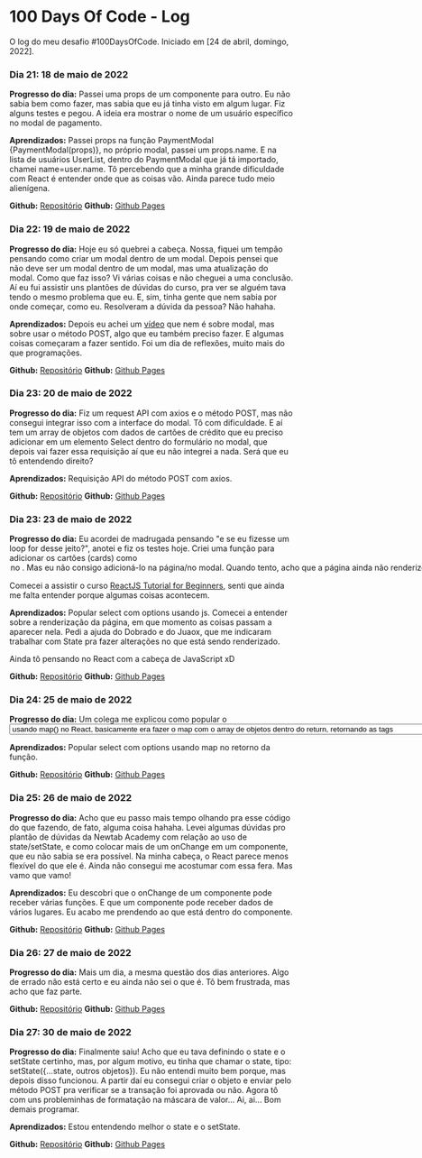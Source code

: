 # 100 Days Of Code - Log

O log do meu desafio #100DaysOfCode. Iniciado em [24 de abril, domingo, 2022].

### Dia 21: 18 de maio de 2022

**Progresso do dia:** Passei uma props de um componente para outro. Eu não sabia bem como fazer, mas sabia que eu já tinha visto em algum lugar. Fiz alguns testes e pegou. A ideia era mostrar o nome de um usuário específico no modal de pagamento.

**Aprendizados:** Passei props na função PaymentModal {PaymentModal(props)}, no próprio modal, passei um props.name. E na lista de usuários UserList, dentro do PaymentModal que já tá importado, chamei name=user.name. Tô percebendo que a minha grande dificuldade com React é entender onde que as coisas vão. Ainda parece tudo meio alienígena.

**Github:** [Repositório](https://github.com/sarahrubia/app-pagamentos)
**Github:** [Github Pages](https://sarahrubia.github.io/app-pagamentos/)

### Dia 22: 19 de maio de 2022

**Progresso do dia:** Hoje eu só quebrei a cabeça. Nossa, fiquei um tempão pensando como criar um modal dentro de um modal. Depois pensei que não deve ser um modal dentro de um modal, mas uma atualização do modal. Como que faz isso? Vi várias coisas e não cheguei a uma conclusão. Aí eu fui assistir uns plantões de dúvidas do curso, pra ver se alguém tava tendo o mesmo problema que eu. E, sim, tinha gente que nem sabia por onde começar, como eu. Resolveram a dúvida da pessoa? Não hahaha. 

**Aprendizados:** Depois eu achei um [vídeo](https://www.youtube.com/watch?v=x9UEDRbLhJE) que nem é sobre modal, mas sobre usar o método POST, algo que eu também preciso fazer. E algumas coisas começaram a fazer sentido. Foi um dia de reflexões, muito mais do que programações.

**Github:** [Repositório](https://github.com/sarahrubia/app-pagamentos)
**Github:** [Github Pages](https://sarahrubia.github.io/app-pagamentos/)

### Dia 23: 20 de maio de 2022

**Progresso do dia:** Fiz um request API com axios e o método POST, mas não consegui integrar isso com a interface do modal. Tô com dificuldade. E aí tem um array de objetos com dados de cartões de crédito que eu preciso adicionar em um elemento Select dentro do formulário no modal, que depois vai fazer essa requisição aí que eu não integrei a nada. Será que eu tô entendendo direito?

**Aprendizados:** Requisição API do método POST com axios.

**Github:** [Repositório](https://github.com/sarahrubia/app-pagamentos)
**Github:** [Github Pages](https://sarahrubia.github.io/app-pagamentos/)

### Dia 23: 23 de maio de 2022

**Progresso do dia:** Eu acordei de madrugada pensando "e se eu fizesse um loop for desse jeito?", anotei e fiz os testes hoje. Criei uma função para adicionar os cartões (cards) como <option> no <select>. Mas eu não consigo adicioná-lo na página/no modal. Quando tento, acho que a página ainda não renderizou e fica dando selectCard is null. Quando a página já está renderizada e eu atualizo o navegador com o modal aberto, os cartões aparecem no <select> (ainda aparecem errado porque tá renderizando por usuário, aí aparece 33 vezes kkkk mas uma coisa de cada vez). Fiquei com a questão: como faço para os cartões aparecerem no momento que a página renderiza? Em que lugar eu adiciono essa função e como a chamo?  

Comecei a assistir o curso [ReactJS Tutorial for Beginners](https://youtube.com/playlist?list=PLC3y8-rFHvwgg3vaYJgHGnModB54rxOk3), senti que ainda me falta entender porque algumas coisas acontecem.

**Aprendizados:** Popular select com options usando js. Comecei a entender sobre a renderização da página, em que momento as coisas passam a aparecer nela. Pedi a ajuda do Dobrado e do Juaox, que me indicaram trabalhar com State pra fazer alterações no que está sendo renderizado.

Ainda tô pensando no React com a cabeça de JavaScript xD

**Github:** [Repositório](https://github.com/sarahrubia/app-pagamentos)
**Github:** [Github Pages](https://sarahrubia.github.io/app-pagamentos/)

### Dia 24: 25 de maio de 2022

**Progresso do dia:** Um colega me explicou como popular o <select> com <option> usando map() no React, basicamente era fazer o map com o array de objetos dentro do return, retornando as tags <option> com o conteúdo mapeado. Fiquei com raiva porque era algo tão bobo e eu tava quebrando a cabeça, dificultando tudo como sempre hahaha. Agora eu preciso pegar os dados do usuário, o valor do input e os dados do cartão selecionado pra enviar pelo método POST. Parece que tem que usar state/setState, mas eu ainda não tô amiga dessas coisas. Consegui fazer o método POST num componente de classe, mas não sei como fazer num componente funcional.

**Aprendizados:** Popular select com options usando map no retorno da função.

**Github:** [Repositório](https://github.com/sarahrubia/app-pagamentos)
**Github:** [Github Pages](https://sarahrubia.github.io/app-pagamentos/)

### Dia 25: 26 de maio de 2022

**Progresso do dia:** Acho que eu passo mais tempo olhando pra esse código do que fazendo, de fato, alguma coisa hahaha. Levei algumas dúvidas pro plantão de dúvidas da Newtab Academy com relação ao uso de state/setState, e como colocar mais de um onChange em um componente, que eu não sabia se era possível. Na minha cabeça, o React parece menos flexível do que ele é. Ainda não consegui me acostumar com essa fera. Mas vamo que vamo!

**Aprendizados:** Eu descobri que o onChange de um componente pode receber várias funções. E que um componente pode receber dados de vários lugares. Eu acabo me prendendo ao que está dentro do componente.

**Github:** [Repositório](https://github.com/sarahrubia/app-pagamentos)
**Github:** [Github Pages](https://sarahrubia.github.io/app-pagamentos/)

### Dia 26: 27 de maio de 2022

**Progresso do dia:** Mais um dia, a mesma questão dos dias anteriores. Algo de errado não está certo e eu ainda não sei o que é. Tô bem frustrada, mas acho que faz parte. 

**Github:** [Repositório](https://github.com/sarahrubia/app-pagamentos)
**Github:** [Github Pages](https://sarahrubia.github.io/app-pagamentos/)

### Dia 27: 30 de maio de 2022

**Progresso do dia:** Finalmente saiu! Acho que eu tava definindo o state e o setState certinho, mas, por algum motivo, eu tinha que chamar o state, tipo: setState({...state, outros objetos}). Eu não entendi muito bem porque, mas depois disso funcionou. A partir daí eu consegui criar o objeto e enviar pelo método POST pra verificar se a transação foi aprovada ou não. Agora tô com uns probleminhas de formatação na máscara de valor... Ai, ai... Bom demais programar.

**Aprendizados:** Estou entendendo melhor o state e o setState.

**Github:** [Repositório](https://github.com/sarahrubia/app-pagamentos)
**Github:** [Github Pages](https://sarahrubia.github.io/app-pagamentos/)
